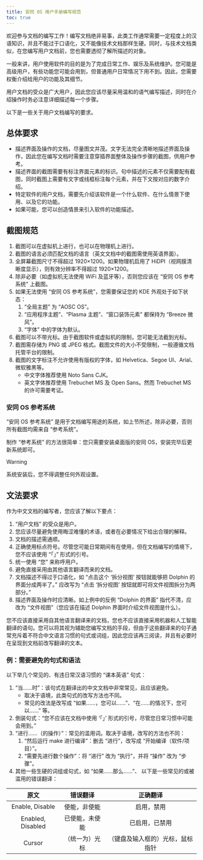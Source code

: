```yaml
---
title: 安同 OS 用户手册编写规范
toc: true
---
```



欢迎参与文档的编写工作！编写文档绝非易事，此类工作通常需要一定程度上的汉语知识，并且不能过于口语化，又不能像技术文档那样生硬。同时，与技术文档类似，在您编写用户文档前，您也需要透彻了解所描述的对象。

一般来讲，用户使用软件的目的是为了完成日常工作、娱乐及系统维护。您可能是高级用户，有些功能您可能会用到，但普通用户日常情况下用不到。因此，您需要权衡介绍给用户的功能及其细节。

用户文档的受众是广大用户，因此您应该尽量采用温和的语气编写描述，同时在介绍操作时务必注意详细描述每一个步骤。

以下是一些关于用户文档编写的要求。

## 总体要求

- 描述界面及操作的文档，尽量图文并茂。文字无法完全清晰地描述界面及操作，因此您在编写文档时需要注意穿插界面整体及操作步骤的截图，供用户参考。
- 描述界面的截图需要有标注界面元素的标识。句中描述的元素不仅需要配有截图，同时截图上需要有文字或线框标注每个元素，并在下文按对应的数字介绍。
- 特定软件的用户文档，需要先介绍该软件是一个什么软件、在什么情景下使用、以及它的功能。
- 如果可能，您可以创造情景来引入软件的功能描述。

## 截图规范

1. 截图可以在虚拟机上进行，也可以在物理机上进行。
2. 截图的语言必须匹配文档的语言（英文文档中的截图需使用英语界面）。
3. 全屏幕截图尺寸不得超过 1920×1200。如果物理机启用了 HiDPI（视网膜清晰度显示），则有效分辨率不得超过 1920×1200。
4. 除非必要（如虚拟机无法使用 WiFi 及蓝牙等），否则您应该在 “安同 OS 参考系统” 上截图。
5. 如果无法使用 “安同 OS 参考系统”，您需要保证您的 KDE 外观处于如下状态：
    1. “全局主题” 为 “AOSC OS”。
    2. “应用程序主题”、“Plasma 主题”、“窗口装饰元素” 都保持为 “Breeze 微风”。
    3. “字体” 中的字体为默认。
6. 截图可以不带光标。由于截图软件或虚拟机的限制，您可能无法截到光标。
7. 截图需存储为 PNG 或 JPEG 格式。截图文件的大小不受限制，一般遵循文档托管平台的限制。
8. 截图的文字标注不允许使用有版权的字体，如 Helvetica、Segoe UI、Arial、微软雅黑等。
    - 中文字体推荐使用 Noto Sans CJK。
    - 英文字体推荐使用 Trebuchet MS 及 Open Sans。然而 Trebuchet MS 的许可需要考证。

### 安同 OS 参考系统

“安同 OS 参考系统” 是用于文档编写用途的系统，如上节所述，除非必要，否则所有截图均需来自 “参考系统”。

制作 “参考系统” 的方法很简单：您只需要安装桌面版的安同 OS，安装完毕后更新系统即可。

> [!Warning]
> 系统安装后，您不得调整任何外观设置。

## 文法要求

作为中文文档的编写者，您应该了解以下要点：

1. “用户文档” 的受众是用户。
2. 您应该尽量避免使用晦涩难懂的术语，或者在必要情况下给出合理的解释。
3. 文档的描述需通顺。
4. 正确使用标点符号。尽管您可能日常期间有在使用，但在文档编写的情境下，您不应该使用 “「」” 形式的引号。
5. 统一使用 “您” 来称呼用户。
6. 避免直接采用由其他语言翻译而来的文档。
7. 文档描述不得过于口语化，如 “点击这个 ‘拆分视图’ 按钮就能够把 Dolphin 的界面分成两半了。” 应改写为 “点击 ‘拆分视图’ 按钮就即可将文件视图拆分为两部分。”
8. 描述界面及操作时应清晰。如上例中的反例 “Dolphin 的界面” 指代不清，应改为 “文件视图”（您应该在描述 Dolphin 界面时介绍文件视图是什么）。

您不应该直接采用自其他语言翻译来的文档，您也不应该直接采用机器和人工智能翻译的语句。您可以将其视为辅助您编写文档的手段，但由于这些翻译来的句子通常充斥着不符合中文语言习惯的句式或词组，因此您应该再三阅读，并且有必要时在呈现到文档前改写翻译的文本。

### 例：需要避免的句式和语法

以下举几个常见的、有违日常汉语习惯的 “课本英语” 句式：

1. “当……时”：该句式在翻译出的中文文档中非常常见，且应该避免。
    - 取决于语境，此类句式的改写方法也不同。
    - 常见的改法是改写成 “如果……，您可以……”、“在……的情况下，您可以……” 等。
2. 倒装句式：“您不应该在文档中使用 ‘「」’ 形式的引号，尽管您日常习惯中可能会用到。”
3. “进行……（的操作）”：常见的滥用词。取决于语境，改写的方法也不同：
    1. “然后运行 make 进行编译”：删去 “进行”，改写成 “开始编译（软件/项目）”。
    2. “需要先进行数个操作”：将 “进行” 改为 “执行”，并将 “操作” 改为 “步骤”。
4. 其他一些生硬的词组或句式，如 “如果……那么……”、
以下是一些常见的或被滥用的错误翻译：

|      原文       |   错误翻译   |  正确翻译  |
|:---------------:|:------------:|:----------:|
| Enable, Disable | 使能，非使能 | 启用，禁用 |
|            Enabled, Disabled     |   已使能，未使能    |  已启用，已禁用   |
| Cursor                | （统一为）光标             | （键盘及输入框的）光标，鼠标指针     |
